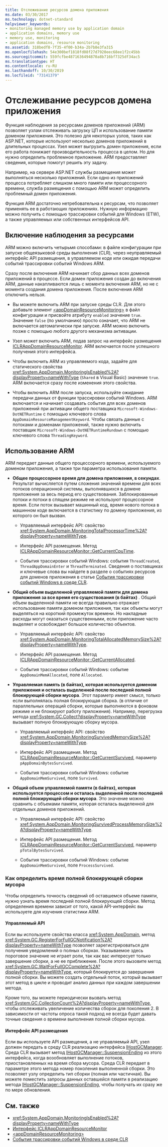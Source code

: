 ```yaml
---
title: Отслеживание ресурсов домена приложения
ms.date: 03/30/2017
ms.technology: dotnet-standard
helpviewer_keywords:
- monitoring managed memory use by application domain
- application domains, memory use
- memory use, monitoring
- application domains, resource monitoring
ms.assetid: 318bedf8-7f35-4f00-b34a-2b7b8e3fa315
ms.openlocfilehash: 54e300bef1818fd08f27d7920eec68ee1f2c45bb
ms.sourcegitcommit: 559fcfbe4871636494870a8b716bf7325df34ac5
ms.translationtype: HT
ms.contentlocale: ru-RU
ms.lasthandoff: 10/30/2019
ms.locfileid: "73141379"
---
```

# <a name="application-domain-resource-monitoring"></a>Отслеживание ресурсов домена приложения

Функция наблюдения за ресурсами доменов приложений (ARM) позволяет узлам отслеживать загрузку ЦП и использование памяти доменом приложения. Это полезно для некоторых узлов, таких как ASP.NET, которые используют несколько доменов приложений в длительных процессах. Узел может выгрузить домен приложения, если его работа понижает производительность процесса в целом. Но для нужно определить проблемное приложение. ARM предоставляет сведения, которые помогут решить эту задачу.

Например, на сервере ASP.NET службы размещения может выполняться несколько приложений. Если одно из приложений процесса потребляет слишком много памяти или процессорного времени, служба размещения с помощью ARM может определить проблемный домен приложения.

Функция ARM достаточно нетребовательна к ресурсам, что позволяет применять ее в работающих приложениях. Нужную информацию можно получить с помощью трассировки событий для Windows (ETW), а также управляемых или собственных интерфейсов API.

## <a name="enabling-resource-monitoring"></a>Включение наблюдения за ресурсами

ARM можно включить четырьмя способами: в файле конфигурации при запуске общеязыковой среды выполнения (CLR), через неуправляемый интерфейс API размещения, в управляемом коде или ожидая передачи событий трассировки событий Windows ARM.

Сразу после включения ARM начинает сбор данных всех доменов приложений в процессе. Если домен приложения создан до включения ARM, данные накапливаются лишь с момента включения ARM, но не с момента создания домена приложения. После включения ARM отключить нельзя.

- Вы можете включить ARM при запуске среды CLR. Для этого добавьте элемент [\<appDomainResourceMonitoring>](../../../docs/framework/configure-apps/file-schema/runtime/appdomainresourcemonitoring-element.md) в файл конфигурации и присвойте атрибуту `enabled` значение `true`. Значение `false` (по умолчанию) просто означает, что ARM не включается автоматически при запуске. ARM можно включить позже с помощью любого другого механизма активации.

- Узел может включить ARM, подав запрос на интерфейс размещения [ICLRAppDomainResourceMonitor](../../../docs/framework/unmanaged-api/hosting/iclrappdomainresourcemonitor-interface.md). ARM включается после успешного получения этого интерфейса.

- Чтобы включить ARM из управляемого кода, задайте для статического свойства <xref:System.AppDomain.MonitoringIsEnabled%2A?displayProperty=nameWithType> (`Shared` в Visual Basic) значение `true`. ARM включается сразу после изменения этого свойства.

- Чтобы включить ARM после запуска, используйте ожидание передачи данных от функции трассировки событий Windows. ARM включается и начинает создавать события для всех доменов приложений при активации общего поставщика `Microsoft-Windows-DotNETRuntime` с помощью ключевого слова `AppDomainResourceManagementKeyword`. Чтобы связать данные с потоками и доменами приложений, также нужно включить поставщик `Microsoft-Windows-DotNETRuntimeRundown` с помощью ключевого слова `ThreadingKeyword`.

## <a name="using-arm"></a>Использование ARM

ARM передает данные общего процессорного времени, используемого доменом приложения, а также три параметра использования памяти.

- **Общее процессорное время для домена приложения, в секундах**. Результат вычисляется путем сложения значений времени для всех потоков операционной системы, выполнявшихся в домене приложения за весь период его существования. Заблокированные потоки и потоки в спящем режиме не используют процессорное время. Если поток вызывает машинный код, время нового потока в машинном коде включается в статистику по домену приложения, из которого он был вызван.

  - Управляемый интерфейс API: свойство <xref:System.AppDomain.MonitoringTotalProcessorTime%2A?displayProperty=nameWithType>.

  - Интерфейс API размещения. Метод [ICLRAppDomainResourceMonitor::GetCurrentCpuTime](../../../docs/framework/unmanaged-api/hosting/iclrappdomainresourcemonitor-getcurrentcputime-method.md).

  - События трассировки событий Windows: события `ThreadCreated`, `ThreadAppDomainEnter` и `ThreadTerminated`. Сведения о поставщиках и ключевые слова вы найдете в разделе о событиях ресурсов для доменов приложения в статье [События трассировки событий Windows в среде CLR](../../../docs/framework/performance/clr-etw-events.md).

- **Общий объем выделенной управляемой памяти для домена приложения за все время его существования (в байтах)** . Общий объем выделенной памяти не всегда правильно отражает использование памяти доменом приложения, так как объекты могут выделяться на короткий промежуток времени. Но накладные расходы могут оказаться существенными, если приложение часто выделяет и освобождает большое количество объектов.

  - Управляемый интерфейс API: свойство <xref:System.AppDomain.MonitoringTotalAllocatedMemorySize%2A?displayProperty=nameWithType>.

  - Интерфейс API размещения. Метод [ICLRAppDomainResourceMonitor::GetCurrentAllocated](../../../docs/framework/unmanaged-api/hosting/iclrappdomainresourcemonitor-getcurrentallocated-method.md).

  - События трассировки событий Windows: событие `AppDomainMemAllocated`, поле `Allocated`.

- **Управляемая память (в байтах), которая используется доменом приложения и осталась выделенной после последней полной блокирующей сборки мусора**. Этот параметр имеет смысл, только если выполнялась полная блокирующая сборка. (в отличие от параллельных операций сборки, которые выполняются в фоновом режиме и не блокируют работу приложения). Например, перегрузка метода <xref:System.GC.Collect?displayProperty=nameWithType> вызывает полную блокирующую сборку мусора.

  - Управляемый интерфейс API: свойство <xref:System.AppDomain.MonitoringSurvivedMemorySize%2A?displayProperty=nameWithType>.

  - Интерфейс API размещения. Метод [ICLRAppDomainResourceMonitor::GetCurrentSurvived](../../../docs/framework/unmanaged-api/hosting/iclrappdomainresourcemonitor-getcurrentsurvived-method.md), параметр `pAppDomainBytesSurvived`.

  - События трассировки событий Windows: событие `AppDomainMemSurvived`, поле `Survived`.

- **Общий объем управляемой памяти (в байтах), которая используется процессом и осталась выделенной после последней полной блокирующей сборки мусора**. Это значение можно сравнить с объемами памяти, которая осталась выделенной для отдельных доменов приложений.

  - Управляемый интерфейс API: свойство <xref:System.AppDomain.MonitoringSurvivedProcessMemorySize%2A?displayProperty=nameWithType>.

  - Интерфейс API размещения. Метод [ICLRAppDomainResourceMonitor::GetCurrentSurvived](../../../docs/framework/unmanaged-api/hosting/iclrappdomainresourcemonitor-getcurrentsurvived-method.md), параметр `pTotalBytesSurvived`.

  - События трассировки событий Windows: событие `AppDomainMemSurvived`, поле `ProcessSurvived`.

### <a name="determining-when-a-full-blocking-collection-occurs"></a>Как определить время полной блокирующей сборки мусора

Чтобы определить точность сведений об оставшемся объеме памяти, нужно узнать время последней полной блокирующей сборки. Метод определения времени зависит от того, какой API-интерфейс вы используете для изучения статистики ARM.

#### <a name="managed-api"></a>Управляемый API

Если вы используете свойства класса <xref:System.AppDomain>, метод <xref:System.GC.RegisterForFullGCNotification%2A?displayProperty=nameWithType> позволяет зарегистрироваться для получения уведомлений о полных сборках. Указываемое здесь пороговое значение не играет роли, так как вас интересует только завершение сборки, а не ее приближение. После этого вызовите метод <xref:System.GC.WaitForFullGCComplete%2A?displayProperty=nameWithType>, который блокируется до завершения полной сборки. Вы можете создать отдельный поток, который вызывает этот метод в цикле и проводит анализ данных при каждом завершении метода.

Кроме того, вы можете периодически вызвать метод <xref:System.GC.CollectionCount%2A?displayProperty=nameWithType>, чтобы отслеживать увеличение количества сборок для поколения 2. В зависимости от частоты опроса такой подход не всегда будет давать точные сведения о времени выполнения полной сборки мусора.

#### <a name="hosting-api"></a>Интерфейс API размещения

Если вы используете API размещения, а не управляемый API, узел должен передать в среду CLR реализацию интерфейса [IHostGCManager](../../../docs/framework/unmanaged-api/hosting/ihostgcmanager-interface.md). Среда CLR вызывает метод [IHostGCManager::SuspensionEnding](../../../docs/framework/unmanaged-api/hosting/ihostgcmanager-suspensionending-method.md) из этого интерфейса, когда возобновляет выполнение потоков, приостановленных на время сбора мусора. Среда CLR передает в параметре этого метода номер поколения выполненной сборки. Это позволяет узлу определить тип сборки (полная или частичная). Вы можете поместить запросы данных оставшейся памяти в реализацию метода [IHostGCManager::SuspensionEnding](../../../docs/framework/unmanaged-api/hosting/ihostgcmanager-suspensionending-method.md), чтобы получать их сразу же по мере обновления.

## <a name="see-also"></a>См. также

- <xref:System.AppDomain.MonitoringIsEnabled%2A?displayProperty=nameWithType>
- [Интерфейс ICLRAppDomainResourceMonitor](../../../docs/framework/unmanaged-api/hosting/iclrappdomainresourcemonitor-interface.md)
- [\<appDomainResourceMonitoring>](../../../docs/framework/configure-apps/file-schema/runtime/appdomainresourcemonitoring-element.md)
- [События трассировки событий Windows в среде CLR](../../../docs/framework/performance/clr-etw-events.md)

